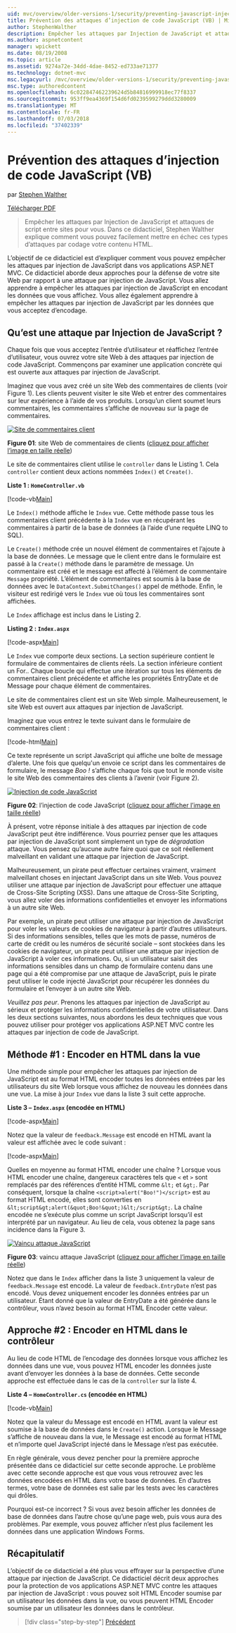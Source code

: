 ```yaml
---
uid: mvc/overview/older-versions-1/security/preventing-javascript-injection-attacks-vb
title: Prévention des attaques d’injection de code JavaScript (VB) | Microsoft Docs
author: StephenWalther
description: Empêcher les attaques par Injection de JavaScript et attaques de script entre sites pour vous. Dans ce didacticiel, Stephen Walther explique comment vous pouvez facilement de...
ms.author: aspnetcontent
manager: wpickett
ms.date: 08/19/2008
ms.topic: article
ms.assetid: 9274a72e-34dd-4dae-8452-ed733ae71377
ms.technology: dotnet-mvc
msc.legacyurl: /mvc/overview/older-versions-1/security/preventing-javascript-injection-attacks-vb
msc.type: authoredcontent
ms.openlocfilehash: 6c022847462239624d5b84816999918ec77f8337
ms.sourcegitcommit: 953ff9ea4369f154d6fd0239599279ddd3280009
ms.translationtype: MT
ms.contentlocale: fr-FR
ms.lasthandoff: 07/03/2018
ms.locfileid: "37402339"
---
```

<a name="preventing-javascript-injection-attacks-vb"></a>Prévention des attaques d’injection de code JavaScript (VB)
====================
par [Stephen Walther](https://github.com/StephenWalther)

[Télécharger PDF](http://download.microsoft.com/download/8/4/8/84843d8d-1575-426c-bcb5-9d0c42e51416/ASPNET_MVC_Tutorial_06_VB.pdf)

> Empêcher les attaques par Injection de JavaScript et attaques de script entre sites pour vous. Dans ce didacticiel, Stephen Walther explique comment vous pouvez facilement mettre en échec ces types d’attaques par codage votre contenu HTML.


L’objectif de ce didacticiel est d’expliquer comment vous pouvez empêcher les attaques par injection de JavaScript dans vos applications ASP.NET MVC. Ce didacticiel aborde deux approches pour la défense de votre site Web par rapport à une attaque par injection de JavaScript. Vous allez apprendre à empêcher les attaques par injection de JavaScript en encodant les données que vous affichez. Vous allez également apprendre à empêcher les attaques par injection de JavaScript par les données que vous acceptez d’encodage.

## <a name="what-is-a-javascript-injection-attack"></a>Qu’est une attaque par Injection de JavaScript ?

Chaque fois que vous acceptez l’entrée d’utilisateur et réaffichez l’entrée d’utilisateur, vous ouvrez votre site Web à des attaques par injection de code JavaScript. Commençons par examiner une application concrète qui est ouverte aux attaques par injection de JavaScript.

Imaginez que vous avez créé un site Web des commentaires de clients (voir Figure 1). Les clients peuvent visiter le site Web et entrer des commentaires sur leur expérience à l’aide de vos produits. Lorsqu’un client soumet leurs commentaires, les commentaires s’affiche de nouveau sur la page de commentaires.


[![Site de commentaires client](preventing-javascript-injection-attacks-vb/_static/image2.png)](preventing-javascript-injection-attacks-vb/_static/image1.png)

**Figure 01**: site Web de commentaires de clients ([cliquez pour afficher l’image en taille réelle](preventing-javascript-injection-attacks-vb/_static/image3.png))


Le site de commentaires client utilise le `controller` dans le Listing 1. Cela `controller` contient deux actions nommées `Index()` et `Create()`.

**Liste 1 : `HomeController.vb`**

[!code-vb[Main](preventing-javascript-injection-attacks-vb/samples/sample1.vb)]

Le `Index()` méthode affiche le `Index` vue. Cette méthode passe tous les commentaires client précédente à la `Index` vue en récupérant les commentaires à partir de la base de données (à l’aide d’une requête LINQ to SQL).

Le `Create()` méthode crée un nouvel élément de commentaires et l’ajoute à la base de données. Le message que le client entre dans le formulaire est passé à la `Create()` méthode dans le paramètre de message. Un commentaire est créé et le message est affecté à l’élément de commentaire `Message` propriété. L’élément de commentaires est soumis à la base de données avec le `DataContext.SubmitChanges()` appel de méthode. Enfin, le visiteur est redirigé vers le `Index` vue où tous les commentaires sont affichées.

Le `Index` affichage est inclus dans le Listing 2.

**Listing 2 : `Index.aspx`**

[!code-aspx[Main](preventing-javascript-injection-attacks-vb/samples/sample2.aspx)]

Le `Index` vue comporte deux sections. La section supérieure contient le formulaire de commentaires de clients réels. La section inférieure contient un For.. Chaque boucle qui effectue une itération sur tous les éléments de commentaires client précédente et affiche les propriétés EntryDate et de Message pour chaque élément de commentaires.

Le site de commentaires client est un site Web simple. Malheureusement, le site Web est ouvert aux attaques par injection de JavaScript.

Imaginez que vous entrez le texte suivant dans le formulaire de commentaires client :

[!code-html[Main](preventing-javascript-injection-attacks-vb/samples/sample3.html)]

Ce texte représente un script JavaScript qui affiche une boîte de message d’alerte. Une fois que quelqu'un envoie ce script dans les commentaires de formulaire, le message <em>Boo !</em> s’affiche chaque fois que tout le monde visite le site Web des commentaires des clients à l’avenir (voir Figure 2).


[![Injection de code JavaScript](preventing-javascript-injection-attacks-vb/_static/image5.png)](preventing-javascript-injection-attacks-vb/_static/image4.png)

**Figure 02**: l’injection de code JavaScript ([cliquez pour afficher l’image en taille réelle](preventing-javascript-injection-attacks-vb/_static/image6.png))


À présent, votre réponse initiale à des attaques par injection de code JavaScript peut être indifférence. Vous pourriez penser que les attaques par injection de JavaScript sont simplement un type de *dégradation* attaque. Vous pensez qu’aucune autre faire quoi que ce soit réellement malveillant en validant une attaque par injection de JavaScript.

Malheureusement, un pirate peut effectuer certaines vraiment, vraiment malveillant choses en injectant JavaScript dans un site Web. Vous pouvez utiliser une attaque par injection de JavaScript pour effectuer une attaque de Cross-Site Scripting (XSS). Dans une attaque de Cross-Site Scripting, vous allez voler des informations confidentielles et envoyer les informations à un autre site Web.

Par exemple, un pirate peut utiliser une attaque par injection de JavaScript pour voler les valeurs de cookies de navigateur à partir d’autres utilisateurs. Si des informations sensibles, telles que les mots de passe, numéros de carte de crédit ou les numéros de sécurité sociale – sont stockées dans les cookies de navigateur, un pirate peut utiliser une attaque par injection de JavaScript à voler ces informations. Ou, si un utilisateur saisit des informations sensibles dans un champ de formulaire contenu dans une page qui a été compromise par une attaque de JavaScript, puis le pirate peut utiliser le code injecté JavaScript pour récupérer les données du formulaire et l’envoyer à un autre site Web.

*Veuillez pas peur*. Prenons les attaques par injection de JavaScript au sérieux et protéger les informations confidentielles de votre utilisateur. Dans les deux sections suivantes, nous abordons les deux techniques que vous pouvez utiliser pour protéger vos applications ASP.NET MVC contre les attaques par injection de code de JavaScript.

## <a name="approach-1-html-encode-in-the-view"></a>Méthode #1 : Encoder en HTML dans la vue

Une méthode simple pour empêcher les attaques par injection de JavaScript est au format HTML encoder toutes les données entrées par les utilisateurs du site Web lorsque vous affichez de nouveau les données dans une vue. La mise à jour `Index` vue dans la liste 3 suit cette approche.

**Liste 3 – `Index.aspx` (encodée en HTML)**

[!code-aspx[Main](preventing-javascript-injection-attacks-vb/samples/sample4.aspx)]

Notez que la valeur de `feedback.Message` est encodé en HTML avant la valeur est affichée avec le code suivant :

[!code-aspx[Main](preventing-javascript-injection-attacks-vb/samples/sample5.aspx)]

Quelles en moyenne au format HTML encoder une chaîne ? Lorsque vous HTML encoder une chaîne, dangereux caractères tels que `<` et `>` sont remplacés par des références d’entité HTML comme `&lt;` et `&gt;`. Par conséquent, lorsque la chaîne `<script>alert("Boo!")</script>` est au format HTML encodé, elles sont converties en `&lt;script&gt;alert(&quot;Boo!&quot;)&lt;/script&gt;`. La chaîne encodée ne s’exécute plus comme un script JavaScript lorsqu’il est interprété par un navigateur. Au lieu de cela, vous obtenez la page sans incidence dans la Figure 3.


[![Vaincu attaque JavaScript](preventing-javascript-injection-attacks-vb/_static/image8.png)](preventing-javascript-injection-attacks-vb/_static/image7.png)

**Figure 03**: vaincu attaque JavaScript ([cliquez pour afficher l’image en taille réelle](preventing-javascript-injection-attacks-vb/_static/image9.png))


Notez que dans le `Index` afficher dans la liste 3 uniquement la valeur de `feedback.Message` est encodé. La valeur de `feedback.EntryDate` n’est pas encodé. Vous devez uniquement encoder les données entrées par un utilisateur. Étant donné que la valeur de EntryDate a été générée dans le contrôleur, vous n’avez besoin au format HTML Encoder cette valeur.

## <a name="approach-2-html-encode-in-the-controller"></a>Approche #2 : Encoder en HTML dans le contrôleur

Au lieu de code HTML de l’encodage des données lorsque vous affichez les données dans une vue, vous pouvez HTML encoder les données juste avant d’envoyer les données à la base de données. Cette seconde approche est effectuée dans le cas de la `controller` sur la liste 4.

**Liste 4 – `HomeController.cs` (encodée en HTML)**

[!code-vb[Main](preventing-javascript-injection-attacks-vb/samples/sample6.vb)]

Notez que la valeur du Message est encodé en HTML avant la valeur est soumise à la base de données dans le `Create()` action. Lorsque le Message s’affiche de nouveau dans la vue, le Message est encodé au format HTML et n’importe quel JavaScript injecté dans le Message n’est pas exécutée.

En règle générale, vous devez pencher pour la première approche présentée dans ce didacticiel sur cette seconde approche. Le problème avec cette seconde approche est que vous vous retrouvez avec les données encodées en HTML dans votre base de données. En d’autres termes, votre base de données est salie par les tests avec les caractères qui drôles.

Pourquoi est-ce incorrect ? Si vous avez besoin afficher les données de base de données dans l’autre chose qu’une page web, puis vous aura des problèmes. Par exemple, vous pouvez afficher n’est plus facilement les données dans une application Windows Forms.

## <a name="summary"></a>Récapitulatif

L’objectif de ce didacticiel a été plus vous effrayer sur la perspective d’une attaque par injection de JavaScript. Ce didacticiel décrit deux approches pour la protection de vos applications ASP.NET MVC contre les attaques par injection de JavaScript : vous pouvez soit HTML Encoder soumise par un utilisateur les données dans la vue, ou vous peuvent HTML Encoder soumise par un utilisateur les données dans le contrôleur.

> [!div class="step-by-step"]
> [Précédent](authenticating-users-with-windows-authentication-vb.md)
